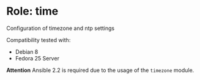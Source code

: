 # Role: time

Configuration of timezone and ntp settings

Compatibility tested with:
 * Debian 8
 * Fedora 25 Server

**Attention**
Ansible 2.2 is required due to the usage of the ```timezone``` module.
